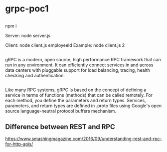# grpc-poc1

##
npm i

Server:
node server.js

Client:
node client.js employeeId
Example: node client.js 2

##
gRPC is a modern, open source, high performance RPC framework that can run in any environment. It can efficiently connect services in and across data centers with pluggable support for load balancing, tracing, health checking and authentication.

##
Like many RPC systems, gRPC is based on the concept of defining a service in terms of functions (methods) that can be called remotely. For each method, you define the parameters and return types. Services, parameters, and return types are defined in .proto files using Google's open source language-neutral protocol buffers mechanism.


## Difference between REST and RPC
https://www.smashingmagazine.com/2016/09/understanding-rest-and-rpc-for-http-apis/
